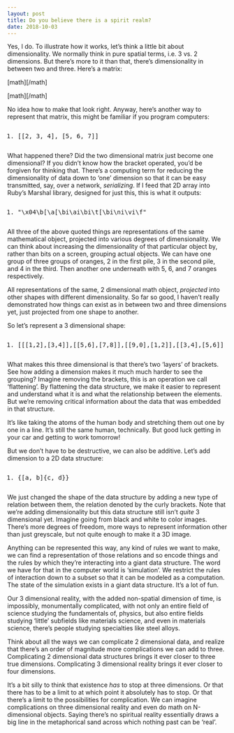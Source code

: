 ```yaml
---
layout: post
title: Do you believe there is a spirit realm?
date: 2018-10-03
---
```


<p>Yes, I do. To illustrate how it works, let’s think a little bit about dimensionality. We normally think in pure spatial terms, i.e. 3 vs. 2 dimensions. But there’s more to it than that, there’s dimensionality in between two and three. Here’s a matrix:</p><p>[math][/math]</p><p>[math][/math]</p><p>No idea how to make that look right. Anyway, here’s another way to represent that matrix, this might be familiar if you program computers:</p><pre class="prettyprint linenums prettyprinted" style=""><ol class="linenums"><li class="L0">[[2, 3, 4], [5, 6, 7]]</li></ol></pre><p>What happened there? Did the two dimensional matrix just become one dimensional? If you didn’t know how the bracket operated, you’d be forgiven for thinking that. There’s a computing term for reducing the dimensionality of data down to ‘one’ dimension so that it can be easy transmitted, say, over a network, <i>serializing</i>. If I feed that 2D array into Ruby’s Marshal library, designed for just this, this is what it outputs:</p><pre class="prettyprint linenums prettyprinted" style=""><ol class="linenums"><li class="L0">"\x04\b[\a[\bi\ai\bi\t[\bi\ni\vi\f"</li></ol></pre><p>All three of the above quoted things are representations of the same mathematical object, projected into various degrees of dimensionality. We can think about increasing the dimensionality of that particular object by, rather than bits on a screen, grouping actual objects. We can have one group of three groups of oranges, 2 in the first pile, 3 in the second pile, and 4 in the third. Then another one underneath with 5, 6, and 7 oranges respectively.</p><p>All representations of the same, 2 dimensional math object, <i>projected</i> into other shapes with different dimensionality. So far so good, I haven’t really demonstrated how things can exist as in between two and three dimensions yet, just projected from one shape to another.</p><p>So let’s represent a 3 dimensional shape:</p><pre class="prettyprint linenums prettyprinted" style=""><ol class="linenums"><li class="L0">[[[1,2],[3,4]],[[5,6],[7,8]],[[9,0],[1,2]],[[3,4],[5,6]]</li></ol></pre><p>What makes this three dimensional is that there’s two ‘layers’ of brackets. See how adding a dimension makes it much much harder to see the grouping? Imagine removing the brackets, this is an operation we call ‘flattening’. By flattening the data structure, we make it easier to represent and understand what it is and what the relationship between the elements. But we’re removing critical information about the data that was embedded in that structure.</p><p>It’s like taking the atoms of the human body and stretching them out one by one in a line. It’s still the same human, technically. But good luck getting in your car and getting to work tomorrow!</p><p>But we don’t have to be destructive, we can also be additive. Let’s add dimension to a 2D data structure:</p><pre class="prettyprint linenums prettyprinted" style=""><ol class="linenums"><li class="L0">{[a, b]{c, d}}</li></ol></pre><p>We just changed the shape of the data structure by adding a new type of relation between them, the relation denoted by the curly brackets. Note that we’re adding dimensionality but this data structure still isn’t <i>quite</i> 3 dimensional yet. Imagine going from black and white to color images. There’s more degrees of freedom, more ways to represent information other than just greyscale, but not quite enough to make it a 3D image.</p><p>Anything can be represented this way, any kind of rules we want to make, we can find a representation of those relations and so encode things and the rules by which they’re interacting into a giant data structure. The word we have for that in the computer world is ‘simulation’. We restrict the rules of interaction down to a subset so that it can be modeled as a computation. The state of the simulation exists in a giant data structure. It’s a lot of fun.</p><p>Our 3 dimensional reality, with the added non-spatial dimension of time, is impossibly, monumentally complicated, with not only an entire field of science studying the fundamentals of, physics, but also entire fields studying ‘little’ subfields like materials science, and even in materials science, there’s people studying specialties like steel alloys.</p><p>Think about all the ways we can complicate 2 dimensional data, and realize that there’s an order of magnitude more complications we can add to three. Complicating 2 dimensional data structures brings it ever closer to three true dimensions. Complicating 3 dimensional reality brings it ever closer to four dimensions.</p><p>It’s a bit silly to think that existence <i>has</i> to stop at three dimensions. Or that there has to be a limit to at which point it absolutely has to stop. Or that there’s a limit to the possibilities for complication. We can imagine complications on three dimensional reality and even do math on N-dimensional objects. Saying there’s no spiritual reality essentially draws a big line in the metaphorical sand across which nothing past can be ‘real’.</p>
